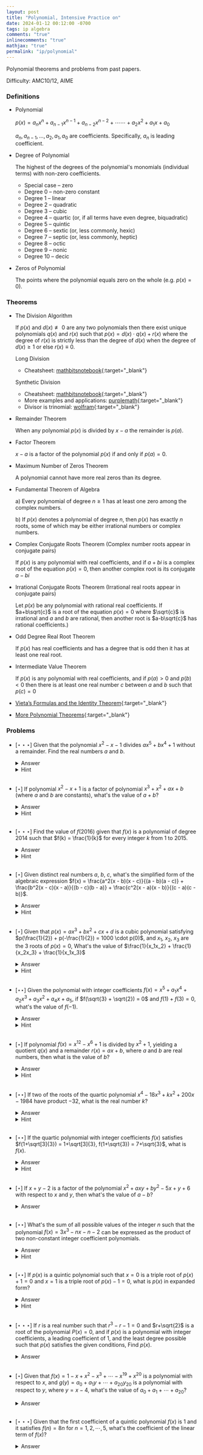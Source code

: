 ```yaml
---
layout: post
title: "Polynomial, Intensive Practice on"
date: 2024-01-12 00:12:00 -0700
tags: ip algebra
comments: "true"
inlinecomments: "true"
mathjax: "true"
permalink: "ip/polynomial"
---
```

  Polynomial theorems and problems from past papers.

  Difficulty: AMC10/12, AIME

<!--more-->
### Definitions
- Polynomial

  $p(x) = a_nx^n + a_{n-1}x^{n-1} + a_{n-2}x^{n-2} + \cdots \cdots + a_2x^2 + a_1x + a_0$

  $a_n, a_{n-1}, \dots, a_2, a_1, a_0$ are coefficients. Specifically, $a_n$ is leading coefficient.

- Degree of Polynomial

  The highest of the degrees of the polynomial's monomials (individual terms) with non-zero coefficients.
  - Special case – zero
  - Degree 0 – non-zero constant
  - Degree 1 – linear
  - Degree 2 – quadratic
  - Degree 3 – cubic
  - Degree 4 – quartic (or, if all terms have even degree, biquadratic)
  - Degree 5 – quintic
  - Degree 6 – sextic (or, less commonly, hexic)
  - Degree 7 – septic (or, less commonly, heptic)
  - Degree 8 – octic
  - Degree 9 – nonic
  - Degree 10 – decic

- Zeros of Polynomial

  The points where the polynomial equals zero on the whole (e.g. $p(x)=0$).

### Theorems
- The Division Algorithm

  If $p(x)$ and $d(x) \not\equiv 0$ are any two polynomials then there exist unique polynomials $q(x)$ and $r(x)$ such that $p(x)=d(x) \cdot q(x) + r(x)$ where the degree of $r(x)$ is strictly less than the degree of $d(x)$ when the degree of $d(x) \geq 1$ or else $r(x) \equiv 0$.

  Long Division
  - Cheatsheet: [mathbitsnotebook](https://mathbitsnotebook.com/Algebra2/Polynomials/POPolyDivide.html){:target="_blank"}

  Synthetic Division
  - Cheatsheet: [mathbitsnotebook](https://mathbitsnotebook.com/Algebra2/Polynomials/POPolySynDivide.html){:target="_blank"}
  - More examples and applications: [purplemath](https://www.purplemath.com/modules/synthdiv.htm){:target="_blank"}
  - Divisor is trinomial: [wolfram](https://mathworld.wolfram.com/SyntheticDivision.html){:target="_blank"}

- Remainder Theorem

  When any polynomial $p(x)$ is divided by $x-a$ the remainder is $p(a)$.

- Factor Theorem

  $x-a$ is a factor of the polynomial $p(x)$ if and only if $p(a)=0$.

- Maximum Number of Zeros Theorem

  A polynomial cannot have more real zeros than its degree.

- Fundamental Theorem of Algebra

  a) Every polynomial of degree $n \geq 1$ has at least one zero among the complex numbers.

  b) If $p(x)$ denotes a polynomial of degree $n$, then $p(x)$ has exactly $n$ roots, some of which may be either irrational numbers or complex numbers.

- Complex Conjugate Roots Theorem (Complex number roots appear in conjugate pairs)

  If $p(x)$ is any polynomial with real coefficients, and if $a+bi$ is a complex root of the equation $p(x)=0$, then another complex root is its conjugate $a-bi$

- Irrational Conjugate Roots Theorem  (Irrational real roots appear in conjugate pairs)

  Let $p(x)$ be any polynomial with rational real coefficients. If $a+b\sqrt{c}$ is a root of the equation $p(x)=0$ where $\sqrt{c}$ is irrational and $a$ and $b$ are rational, then another root is $a-b\sqrt{c}$ has rational coefficients.)

- Odd Degree Real Root Theorem

  If $p(x)$ has real coefficients and has a degree that is odd then it has at least one real root.

- Intermediate Value Theorem

  If $p(x)$ is any polynomial with real coefficients, and if $p(a)>0$ and $p(b)<0$ then there is at least one real number $c$ between $a$ and $b$ such that $p(c)=0$

- [Vieta’s Formulas and the Identity Theorem](https://sites.math.washington.edu/~mathcircle/circle/2012-13/hw_2013_winter/VietasFormulas.pdf){:target="_blank"}

- [More Polynomial Theorems](https://monks.scranton.edu/files/courses/ProblemSolving/POLYTHEOREMS.pdf){:target="_blank"}

### Problems
- [$\star\star\star$] Given that the polynomial $x^2 - x - 1$ divides $ax^5 + bx^4 + 1$ without a remainder. Find the real numbers $a$ and $b$.
  <details>
    <summary>Answer</summary>
    a=3 and b=-5
  </details>
  <details>
    <summary>Hint</summary>
    <ul>
      <li>The root of $x^2 - x - 1$ is also the root of $ax^5 + bx^4 + 1$.</li>
      <li>Vieta's Formula for Quadratic Equation.</li>
    </ul>
  </details>
   <br />

- [$\star$] If polynomial $x^2 - x + 1$ is a factor of polynomial $x^3 + x^2 + ax + b$ (where $a$ and $b$ are constants), what's the value of $a + b$?
  <details>
    <summary>Answer</summary>
    1
  </details>
  <details>
    <summary>Hint</summary>
    <ul>
      <li>Polynomial Synthetic Division</li>
    </ul>
  </details>
   <br />

- [$\star\star\star$] Find the value of $f(2016)$ given that $f(x)$ is a polynomial of degree $2014$ such that $f(k) = \frac{1}{k}$ for every integer $k$ from $1$ to $2015$.
  <details>
    <summary>Answer</summary>
    1/1008
  </details>
  <details>
    <summary>Hint</summary>
    <ul>
      <li>Polynomial Factor Theorem</li>
    </ul>
  </details>
   <br />

- [$\star$] Given distinct real numbers $a$, $b$, $c$, what's the simplified form of the algebraic expression $f(x) = \frac{a^2(x - b)(x - c)}{(a - b)(a - c)} + \frac{b^2(x - c)(x - a)}{(b - c)(b - a)} + \frac{c^2(x - a)(x - b)}{(c - a)(c - b)}$.
  <details>
    <summary>Answer</summary>
    f(x)=x<sup>2</sup>
  </details>
  <details>
    <summary>Hint</summary>
    <ul>
      <li>Identity Theorem for Polynomials</li>
    </ul>
  </details>
   <br />

- [$\star$] Given that $p(x) = ax^3 + bx^2 + cx + d$ is a cubic polynomial satisfying $p(\frac{1}{2}) + p(-\frac{1}{2}) = 1000 \cdot p(0)$, and $x_1$, $x_2$, $x_3$ are the $3$ roots of $p(x) = 0$, What's the value of $\frac{1}{x_1x_2} + \frac{1}{x_2x_3} + \frac{1}{x_1x_3}$
  <details>
    <summary>Answer</summary>
    1996
  </details>
  <details>
    <summary>Hint</summary>
    <ul>
      <li>Vieta's Formula.</li>
    </ul>
  </details>
   <br />

- [$\star\star$] Given the polynomial with integer coefficients $f(x) = x^5 + a_1x^4 + a_2x^3 + a_3x^2 + a_4x + a_5$, if $f(\sqrt{3} + \sqrt{2}) = 0$ and $f(1) + f(3) = 0$, what's the value of $f(−1)$.
  <details>
    <summary>Answer</summary>
    24
  </details>
  <details>
    <summary>Hint</summary>
    <ul>
      <li>Polynomial Factor Theorem</li>
    </ul>
  </details>
   <br />

- [$\star$] If polynomial $f(x) = x^{12} − x^6 + 1$ is divided by $x^2 + 1$, yielding a quotient $q(x)$ and a remainder $r(x) = ax + b$, where $a$ and $b$ are real numbers, then what is the value of $b$?
  <details>
    <summary>Answer</summary>
    3
  </details>
  <details>
    <summary>Hint</summary>
    <ul>
      <li>Polynomial Synthetic Division</li>
    </ul>
  </details>
   <br />

- [$\star\star$] If two of the roots of the quartic polynomial $x^4 − 18x^3 + kx^2 + 200x − 1984$ have product $−32$, what is the real number $k$?
  <details>
    <summary>Answer</summary>
    86
  </details>
  <details>
    <summary>Hint</summary>
    <ul>
      <li>Vieta's Formula for Quadratic Equation.</li>
    </ul>
  </details>
   <br />

- [$\star\star$] If the quartic polynomial with integer coefficients $f(x)$ satisfies $f(1+\sqrt[3]{3}) = 1+\sqrt[3]{3}, f(1+\sqrt{3}) = 7+\sqrt{3}$, what is $f(x)$.
  <details>
    <summary>Answer</summary>
    f(x) = x<sup>4</sup> − 3x<sup>3</sup> + 3x<sup>2</sup> − 3x.
  </details>
  <details>
    <summary>Hint</summary>
    <ul>
      <li>$f(a)=b$ means $a$ is the root of $f(x)-b=0$</li>
      <li>Polynomial Factor Theorem</li>
    </ul>
  </details>
   <br />

- [$\star$] If $x + y - 2$ is a factor of the polynomial $x^2 + axy + by^2 - 5x + y + 6$ with respect to $x$ and $y$, then what's the value of $a - b$?
  <details>
    <summary>Answer</summary>
    1
  </details>
   <br />

- [$\star\star$] What's the sum of all possible values of the integer $n$ such that the polynomial $f(x) = 3x^3 - nx - n - 2$ can be expressed as the product of two non-constant integer coefficient polynomials.
  <details>
    <summary>Answer</summary>
    192
  </details>
  <details>
    <summary>Hint</summary>
    <ul>
      <li>$3x^3 - nx - n - 2 = (3x^2 + ax + b)(x − c)$</li>
      <li>$c = 0, −2, 4, −6$; $b = 2, −14, 10, 22$; $n = −2, 26, 38, 130$</li>
    </ul>
  </details>
   <br />

- [$\star\star$] If $p(x)$ is a quintic polynomial such that $x = 0$ is a triple root of $p(x) + 1 = 0$ and $x = 1$ is a triple root of $p(x) - 1 = 0$, what is $p(x)$ in expanded form?
  <details>
    <summary>Answer</summary>
    p(x) = 12x<sup>5</sup> − 30x<sup>4</sup> + 20x<sup>3</sup> − 1
  </details>
  <details>
    <summary>Hint</summary>
    <ul>
      <li>Polynomial Factor Theorem</li>
    </ul>
  </details>
   <br />

- [$\star\star\star$] If $r$ is a real number such that $r^3-r-1=0$ and $r+\sqrt{2}$ is a root of the polynomial $P(x)=0$, and if $p(x)$ is a polynomial with integer coefficients, a leading coefficient of $1$, and the least degree possible such that $p(x)$ satisfies the given conditions, Find $p(x)$.
  <details>
    <summary>Answer</summary>
    p(x) = x<sup>6</sup> − 8x<sup>4</sup> − 2x<sup>3</sup> + 13x<sup>2</sup> − 10x − 1
  </details>
   <br />

- [$\star$] Given that $f(x) = 1−x+x^2 −x^3 + \cdots −x^{19} +x^{20}$ is a polynomial with respect to $x$, and $g(y) = a_0+a_1y+ \cdots +a_{20}y_{20}$ is a polynomial with respect to $y$, where $y = x−4$, what's the value of $a_0+a_1+ \cdots +a_{20}$?
  <details>
    <summary>Answer</summary>
     1/6 * (5<sup>21</sup> + 1)
  </details>
   <br />

- [$\star\star\star$] Given that the first coefficient of a quintic polynomial $f(x)$ is $1$ and it satisfies $f(n) = 8n$ for $n = 1, 2, \cdots, 5$, what's the coefficient of the linear term of $f(x)$?
  <details>
    <summary>Answer</summary>
    282
  </details>
   <br />
